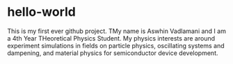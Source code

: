 # hello-world
This is my first ever github project.
TMy name is Aswhin Vadlamani and I am a 4th Year THeoretical Physics Student. My physics interests are around experiment simulations in fields on particle physics, oscillating systems and dampening, and material physics for semiconductor device development.
